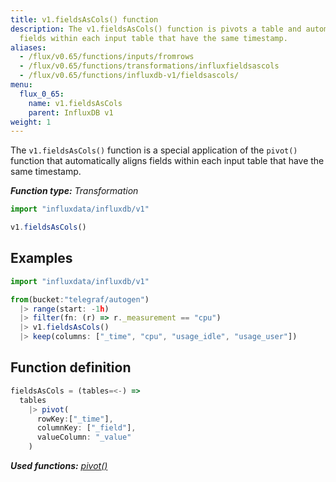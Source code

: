 ```yaml
---
title: v1.fieldsAsCols() function
description: The v1.fieldsAsCols() function is pivots a table and automatically aligns
  fields within each input table that have the same timestamp.
aliases:
  - /flux/v0.65/functions/inputs/fromrows
  - /flux/v0.65/functions/transformations/influxfieldsascols
  - /flux/v0.65/functions/influxdb-v1/fieldsascols/
menu:
  flux_0_65:
    name: v1.fieldsAsCols
    parent: InfluxDB v1
weight: 1
---
```


The `v1.fieldsAsCols()` function is a special application of the `pivot()` function that
automatically aligns fields within each input table that have the same timestamp.

_**Function type:** Transformation_

```js
import "influxdata/influxdb/v1"

v1.fieldsAsCols()
```

## Examples
```js
import "influxdata/influxdb/v1"

from(bucket:"telegraf/autogen")
  |> range(start: -1h)
  |> filter(fn: (r) => r._measurement == "cpu")
  |> v1.fieldsAsCols()
  |> keep(columns: ["_time", "cpu", "usage_idle", "usage_user"])
```

## Function definition
```js
fieldsAsCols = (tables=<-) =>
  tables
    |> pivot(
      rowKey:["_time"],
      columnKey: ["_field"],
      valueColumn: "_value"
    )
```

_**Used functions:**
[pivot()](/flux/v0.65/stdlib/built-in/transformations/pivot)_
